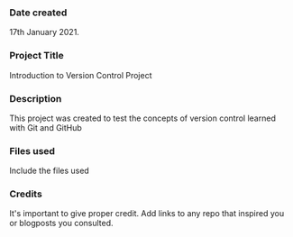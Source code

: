 ### Date created
17th January 2021.

### Project Title
Introduction to Version Control Project

### Description
This project was created to test the concepts of version control learned with Git and GitHub

### Files used
Include the files used

### Credits
It's important to give proper credit. Add links to any repo that inspired you or blogposts you consulted.
